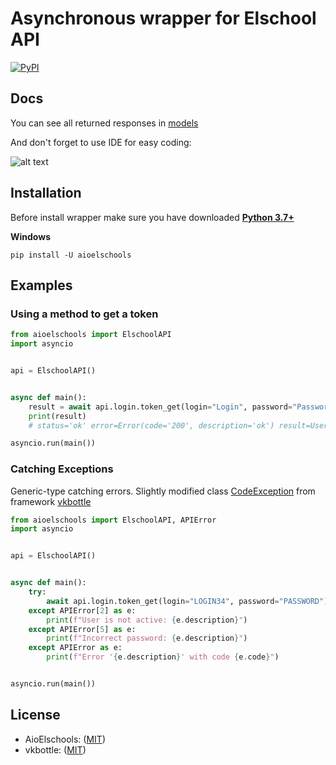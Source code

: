 # Asynchronous wrapper for Elschool API
[![PyPI](https://img.shields.io/pypi/v/aioelschools)](https://pypi.org/project/aioelschools/)

## Docs
You can see all returned responses in [models](https://github.com/iamarturr/aioelschool/blob/main/aioelschools/models/models.py)

And don't forget to use IDE for easy coding:

![alt text](https://raw.githubusercontent.com/iamarturr/aioelschool/main/image/1.jpg)

## Installation
Before install wrapper make sure you have downloaded [**Python 3.7+**](https://www.python.org/downloads/)

**Windows**

    pip install -U aioelschools
    

## Examples

### Using a method to get a token

```python
from aioelschools import ElschoolAPI
import asyncio


api = ElschoolAPI()


async def main():
    result = await api.login.token_get(login="Login", password="Password")
    print(result)
    # status='ok' error=Error(code='200', description='ok') result=UsersFull(Id=12345, Login='Login', Password='', Email='', INN='', SNILS='', BornDate='01/01/22 12:00:00 AM', Photo='', FirstName='Firstname', LastName='Lastname', MiddleName='Middlename', Token='eyJhbGciOiEFUzI1ertNiIsIneReegJ9.eyJ1c2VySWQiOiIywfwfc2MjgzIiwiY2hpbGRettetegjI3NjI4MyIsImRlcGFydG1lbnRMaXN0IjoiMTYwMzY0IiwibmJmIjoxNjUzNTkxNjAwLCJleHAiOjE2NTQ0NTU2MDAsImlhdCI6MTY1MFENIOniqfejoiY29ycC5icnNjLnJ1In0.oeqgingqpiqgieiqgeipnqgeip', Roles=[UsersRoles(Id=1234, RoleId=8, UserId=12345, RoleName='Учащийся', EntityType='Department', EntityName='EntityName', ChildId=None)])

asyncio.run(main())

```

### Catching Exceptions
Generic-type catching errors. Slightly modified class [CodeException](https://github.com/vkbottle/vkbottle/blob/77cf27c082d5da1aec4252e968bae712b633ce98/docs/low-level/exception_handling/code-exception.md) from framework [vkbottle](https://github.com/vkbottle/vkbottle/)

```python
from aioelschools import ElschoolAPI, APIError
import asyncio


api = ElschoolAPI()


async def main():
    try:
        await api.login.token_get(login="LOGIN34", password="PASSWORD")
    except APIError[2] as e:
        print(f"User is not active: {e.description}")
    except APIError[5] as e:
        print(f"Incorrect password: {e.description}")
    except APIError as e:
        print(f"Error '{e.description}' with code {e.code}")


asyncio.run(main())
```

## License
* AioElschools: ([MIT](https://github.com/aioelschool/aioelschool/blob/master/LICENSE))
* vkbottle: ([MIT](https://github.com/vkbottle/vkbottle/blob/master/LICENSE))
